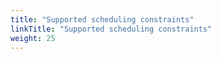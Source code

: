 ```yaml
---
title: "Supported scheduling constraints"
linkTitle: "Supported scheduling constraints"
weight: 25
---
```



